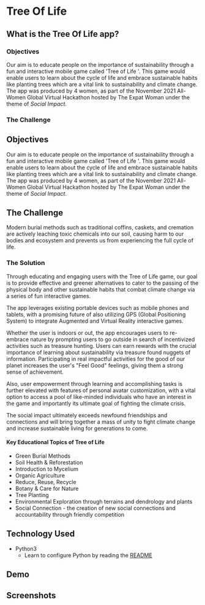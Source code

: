 # Tree Of Life

## What is the Tree Of Life app?

### Objectives

Our aim is to educate people on the importance of sustainability through a fun and interactive mobile game called 'Tree of Life '.  This game would enable users to learn about the cycle of life and embrace sustainable habits like planting trees which are a vital link to sustainability and climate change. The app was produced by 4 women, as part of the November 2021 All-Women Global Virtual Hackathon hosted by The Expat Woman under the theme of *Social Impact*. 

### The Challenge

## Objectives

Our aim is to educate people on the importance of sustainability through a fun and interactive mobile game called 'Tree of Life '.  This game would enable users to learn about the cycle of life and embrace sustainable habits like planting trees which are a vital link to sustainability and climate change. The app was produced by 4 women, as part of the November 2021 All-Women Global Virtual Hackathon hosted by The Expat Woman under the theme of *Social Impact*. 

## The Challenge

Modern burial methods such as traditional coffins, caskets, and cremation are actively leaching toxic chemicals into our soil, causing harm to our bodies and ecosystem and prevents us from experiencing the full cycle of life. 


### The Solution

Through educating and engaging users with the Tree of Life game, our goal is to provide effective and greener alternatives to cater to the passing of the physical body and other sustainable habits that combat climate change via a series of fun interactive games. 

The app leverages existing portable devices such as mobile phones and tablets, with a promising future of also utilizing GPS (Global Positioning System) to integrate Augmented and Virtual Reality interactive games. 

Whether the user is indoors or out, the app encourages users to re-embrace nature by prompting users to go outside in search of incentivized activities such as treasure hunting. Users can earn rewards with the crucial importance of learning about sustainability via treasure found nuggets of information. Participating in real impactful activities for the good of our planet increases the user's "Feel Good" feelings, giving them a strong sense of achievement. 

Also, user empowerment through learning and accomplishing tasks is further elevated with features of personal avatar customization, with a vital option to access a pool of like-minded individuals who have an interest in the game and importantly its ultimate goal of fighting the climate crisis. 

The social impact ultimately exceeds newfound friendships and connections and will bring together a mass of unity to fight climate change and increase sustainable living for generations to come. 


#### Key Educational Topics of Tree of Life

- Green Burial Methods
- Soil Health & Reforestation
- Introduction to Mycelium
- Organic Agriculture
- Reduce, Reuse, Recycle
- Botany & Care for Nature
- Tree Planting
- Environmental Exploration through terrains and dendrology and plants
- Social Connection - the creation of new social connections and accountability through friendly competition


## Technology Used

* Python3
  * Learn to configure Python by reading the [README](./README.md)

## Demo

## Screenshots
